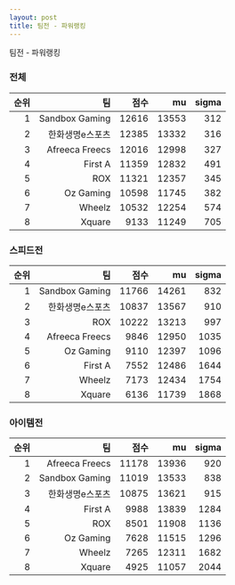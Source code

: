 ```yaml
---
layout: post
title: 팀전 - 파워랭킹
---
```


팀전 - 파워랭킹


### 전체

| 순위 | 팀 | 점수 | mu | sigma |
|---:|---:|---:|---:|---:|
| 1 | Sandbox Gaming | 12616 | 13553 | 312 |
| 2 | 한화생명e스포츠 | 12385 | 13332 | 316 |
| 3 | Afreeca Freecs | 12016 | 12998 | 327 |
| 4 | First A | 11359 | 12832 | 491 |
| 5 | ROX | 11321 | 12357 | 345 |
| 6 | Oz Gaming | 10598 | 11745 | 382 |
| 7 | Wheelz | 10532 | 12254 | 574 |
| 8 | Xquare | 9133 | 11249 | 705 |

### 스피드전

| 순위 | 팀 | 점수 | mu | sigma |
|---:|---:|---:|---:|---:|
| 1 | Sandbox Gaming | 11766 | 14261 | 832 |
| 2 | 한화생명e스포츠 | 10837 | 13567 | 910 |
| 3 | ROX | 10222 | 13213 | 997 |
| 4 | Afreeca Freecs | 9846 | 12950 | 1035 |
| 5 | Oz Gaming | 9110 | 12397 | 1096 |
| 6 | First A | 7552 | 12486 | 1644 |
| 7 | Wheelz | 7173 | 12434 | 1754 |
| 8 | Xquare | 6136 | 11739 | 1868 |

### 아이템전

| 순위 | 팀 | 점수 | mu | sigma |
|---:|---:|---:|---:|---:|
| 1 | Afreeca Freecs | 11178 | 13936 | 920 |
| 2 | Sandbox Gaming | 11019 | 13533 | 838 |
| 3 | 한화생명e스포츠 | 10875 | 13621 | 915 |
| 4 | First A | 9988 | 13839 | 1284 |
| 5 | ROX | 8501 | 11908 | 1136 |
| 6 | Oz Gaming | 7628 | 11515 | 1296 |
| 7 | Wheelz | 7265 | 12311 | 1682 |
| 8 | Xquare | 4925 | 11057 | 2044 |
